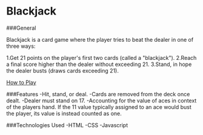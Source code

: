 # Blackjack

###General

Blackjack is a card game where the player tries to beat the dealer in one of three ways:

1.Get 21 points on the player's first two cards (called a "blackjack").
2.Reach a final score higher than the dealer without exceeding 21.
3.Stand, in hope the dealer busts (draws cards exceeding 21).

[How to Play](https://www.888casino.com/blog/blackjack-strategy-guide/how-to-play-blackjack)

###Features
-Hit, stand, or deal.
-Cards are removed from the deck once dealt.
-Dealer must stand on 17.
-Accounting for the value of aces in context of the players hand. If the 11 value typically assigned to an ace would bust the player, its value is instead counted as one.

###Technologies Used
-HTML
-CSS
-Javascript
